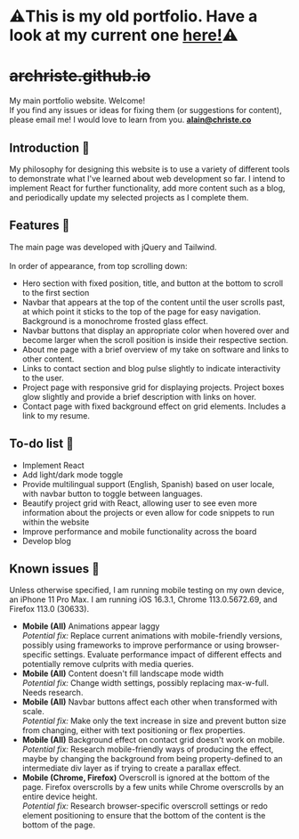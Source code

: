 # ⚠️This is my old portfolio. Have a look at my current one [here!](https://github.com/archriste/archriste.github.io)⚠️
# ~~archriste.github.io~~
My main portfolio website. Welcome!<br>
If you find any issues or ideas for fixing them (or suggestions for content), please email me!
I would love to learn from you. **alain@christe.co**
## Introduction 📌
My philosophy for designing this website is to use a variety of different tools to demonstrate what
I've learned about web development so far. I intend to implement React for further functionality, add 
more content such as a blog, and periodically update my selected projects as I complete them.
## Features 🚀
The main page was developed with jQuery and Tailwind.<br><br>
In order of appearance, from top scrolling down:
- Hero section with fixed position, title, and button at the bottom to scroll to the first section
- Navbar that appears at the top of the content until the user scrolls past, at which point it sticks
to the top of the page for easy navigation. Background is a monochrome frosted glass effect.
- Navbar buttons that display an appropriate color when hovered over and become larger when the scroll
position is inside their respective section.
- About me page with a brief overview of my take on software and links to other content.
- Links to contact section and blog pulse slightly to indicate interactivity to the user.
- Project page with responsive grid for displaying projects. Project boxes glow slightly and provide a
brief description with links on hover.
- Contact page with fixed background effect on grid elements. Includes a link to my resume.

## To-do list 💭
- Implement React
- Add light/dark mode toggle
- Provide multilingual support (English, Spanish) based on user locale, with navbar button to toggle between languages.
- Beautify project grid with React, allowing user to see even more information about the projects or even
allow for code snippets to run within the website
- Improve performance and mobile functionality across the board
- Develop blog

## Known issues 🔧
Unless otherwise specified, I am running mobile testing on my own device, an iPhone 11 Pro Max.
I am running iOS 16.3.1, Chrome 113.0.5672.69, and Firefox 113.0 (30633).<br>
- **Mobile (All)** Animations appear laggy<br>
*Potential fix:* Replace current animations with mobile-friendly versions, possibly using frameworks
to improve performance or using browser-specific settings. Evaluate performance impact of different effects
and potentially remove culprits with media queries.
- **Mobile (All)** Content doesn't fill landscape mode width<br>
*Potential fix:* Change width settings, possibly replacing max-w-full. Needs research.
- **Mobile (All)** Navbar buttons affect each other when transformed with scale.<br>
*Potential fix:* Make only the text increase in size and prevent button size from changing, either with
text positioning or flex properties.
- **Mobile (All)** Background effect on contact grid doesn't work on mobile.<br>
*Potential fix:* Research mobile-friendly ways of producing the effect, maybe by changing the background
from being property-defined to an intermediate div layer as if trying to create a parallax effect.
- **Mobile (Chrome, Firefox)** Overscroll is ignored at the bottom of the page. Firefox overscrolls by a few
units while Chrome overscrolls by an entire device height.<br>
*Potential fix:* Research browser-specific overscroll settings or redo element positioning to ensure that
the bottom of the content is the bottom of the page.
